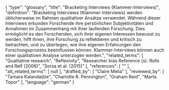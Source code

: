 {
    "type": "glossary",
    "title": "Bracketing Interviews (Klammer-Interviews)",
    "definition": "Bracketing Interviews (Klammer-Interviews) werden üblicherweise im Rahmen qualitativer Ansätze verwendet. Während dieser Interviews erkunden Forschende ihre persönlichen Subjektivitäten und Annahmen im Zusammenhang mit ihrer laufenden Forschung. Dies ermöglicht es den Forschenden, sich ihrer eigenen Interessen bewusst zu werden, hilft ihnen, ihre Forschung zu reflektieren und kritisch zu betrachten, und zu überlegen, wie ihre eigenen Erfahrungen den Forschungsprozess beeinflussen können. Klammer-Interviews können auch einer qualitativen Analyse unterzogen werden.",
    "related_terms": [
        "Qualitative research",
        "Reflexivity",
        "Researcher bias Reference (s): Rolls and Relf (2006)",
        "Sorsa et al. (2015)"
    ],
    "references": [
        ""
    ],
    "alt_related_terms": [
        null
    ],
    "drafted_by": [
        "Claire Melia"
    ],
    "reviewed_by": [
        "Tamara Kalandadze",
        "Charlotte R. Pennington",
        "Graham Reid",
        "Marta Topor"
    ],
    "language": "german"
}